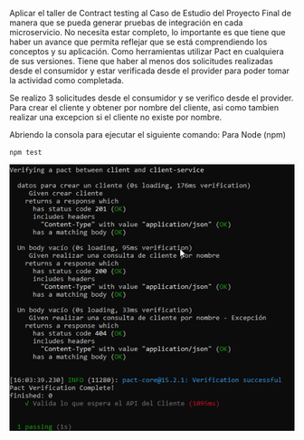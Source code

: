 Aplicar el taller de Contract testing al Caso de Estudio del Proyecto Final de manera que se pueda generar pruebas de integración en cada microservicio. No necesita estar completo, lo importante es que tiene que haber un avance que permita reflejar que se está comprendiendo los conceptos y su aplicación. Como herramientas utilizar Pact en cualquiera de sus versiones. Tiene que haber al menos dos solicitudes realizadas desde el consumidor y estar verificada desde el provider para poder tomar la actividad como completada.

Se realizo 3 solicitudes desde el consumidor y se verifico desde el provider. Para crear el cliente y obtener por nombre del cliente, asi como tambien realizar una excepcion si el cliente no existe por nombre.

Abriendo la consola para ejecutar el siguiente comando:
Para Node (npm)

```
npm test
```

![Logo del Proyecto](img/prueba-test.png)
